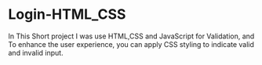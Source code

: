 # Login-HTML_CSS
In This Short project I was use HTML,CSS and JavaScript for Validation, and To enhance the user experience, you can apply CSS styling to indicate valid and invalid input.
